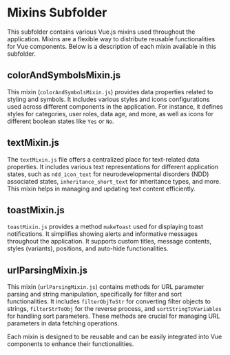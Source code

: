 # Mixins Subfolder

This subfolder contains various Vue.js mixins used throughout the application. Mixins are a flexible way to distribute reusable functionalities for Vue components. Below is a description of each mixin available in this subfolder.

## colorAndSymbolsMixin.js

This mixin (`colorAndSymbolsMixin.js`) provides data properties related to styling and symbols. It includes various styles and icons configurations used across different components in the application. For instance, it defines styles for categories, user roles, data age, and more, as well as icons for different boolean states like `Yes` or `No`.

## textMixin.js

The `textMixin.js` file offers a centralized place for text-related data properties. It includes various text representations for different application states, such as `ndd_icon_text` for neurodevelopmental disorders (NDD) associated states, `inheritance_short_text` for inheritance types, and more. This mixin helps in managing and updating text content efficiently.

## toastMixin.js

`toastMixin.js` provides a method `makeToast` used for displaying toast notifications. It simplifies showing alerts and informative messages throughout the application. It supports custom titles, message contents, styles (variants), positions, and auto-hide functionalities.

## urlParsingMixin.js

This mixin (`urlParsingMixin.js`) contains methods for URL parameter parsing and string manipulation, specifically for filter and sort functionalities. It includes `filterObjToStr` for converting filter objects to strings, `filterStrToObj` for the reverse process, and `sortStringToVariables` for handling sort parameters. These methods are crucial for managing URL parameters in data fetching operations.

Each mixin is designed to be reusable and can be easily integrated into Vue components to enhance their functionalities.
